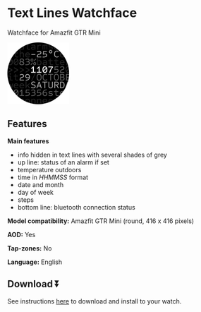 # Text Lines Watchface
Watchface for Amazfit GTR Mini

![demo](./demo.png)

## Features

**Main features**
- info hidden in text lines with several shades of grey
- up line: status of an alarm if set
- temperature outdoors
- time in *HHMMSS* format
- date and month
- day of week
- steps
- bottom line: bluetooth connection status

**Model compatibility:** Amazfit GTR Mini (round, 416 x 416 pixels)

**AOD:** Yes

**Tap-zones:** No

**Language:** English

## Download ⏬

See instructions [here](https://github.com/novvember/amazfit-watchfaces/blob/main/README.md) to download and install to your watch.
